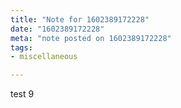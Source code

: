 ```yaml
---
title: "Note for 1602389172228"
date: "1602389172228"
meta: "note posted on 1602389172228"
tags:
- miscellaneous

---
```

test 9
